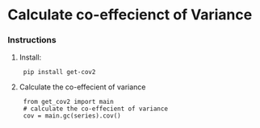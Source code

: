 # Calculate co-effecienct of Variance

### Instructions

1. Install:

        pip install get-cov2


2. Calculate the co-effecient of variance

        from get_cov2 import main
        # calculate the co-effecient of variance
        cov = main.gc(series).cov()
